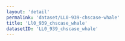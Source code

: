 ```yaml
---
layout: 'detail'
permalink: 'dataset/LL0-939-chscase-whale'
title: 'Ll0_939_chscase_whale'
datasetID: 'LL0_939_chscase_whale'
---
```

